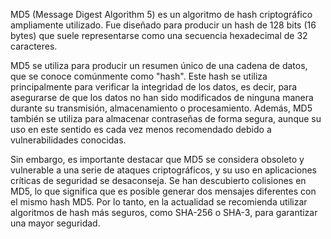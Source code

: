 MD5 (Message Digest Algorithm 5) es un algoritmo de hash criptográfico ampliamente utilizado. Fue diseñado para producir un hash de 128 bits (16 bytes) que suele representarse como una secuencia hexadecimal de 32 caracteres.

MD5 se utiliza para producir un resumen único de una cadena de datos, que se conoce comúnmente como "hash". Este hash se utiliza principalmente para verificar la integridad de los datos, es decir, para asegurarse de que los datos no han sido modificados de ninguna manera durante su transmisión, almacenamiento o procesamiento. Además, MD5 también se utiliza para almacenar contraseñas de forma segura, aunque su uso en este sentido es cada vez menos recomendado debido a vulnerabilidades conocidas.

Sin embargo, es importante destacar que MD5 se considera obsoleto y vulnerable a una serie de ataques criptográficos, y su uso en aplicaciones críticas de seguridad se desaconseja. Se han descubierto colisiones en MD5, lo que significa que es posible generar dos mensajes diferentes con el mismo hash MD5. Por lo tanto, en la actualidad se recomienda utilizar algoritmos de hash más seguros, como SHA-256 o SHA-3, para garantizar una mayor seguridad.